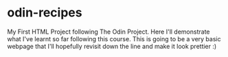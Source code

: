 # odin-recipes
My First HTML Project following The Odin Project.
Here I'll demonstrate what I've learnt so far following this course.
This is going to be a very basic webpage that I'll hopefully revisit down the line and make it look prettier :)